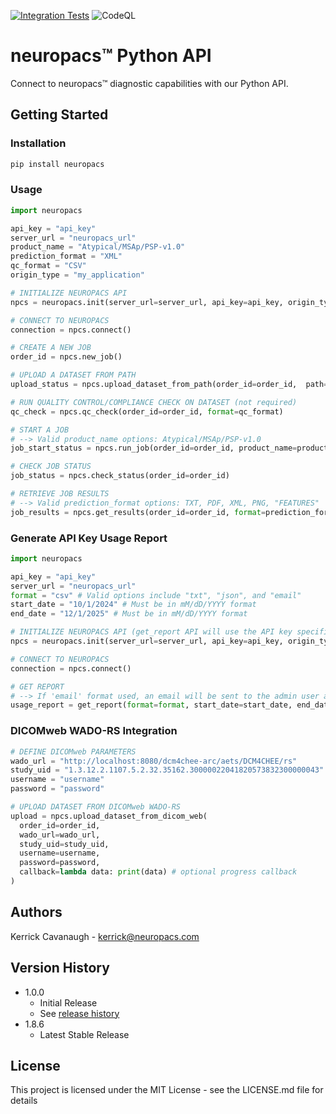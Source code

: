 [![Integration Tests](https://github.com/neuropacs/neuropacs-py-api/actions/workflows/ci.yml/badge.svg)](https://github.com/neuropacs/neuropacs-py-api/actions/workflows/ci.yml)
![CodeQL](https://github.com/neuropacs/neuropacs-py-api/actions/workflows/codeql-analysis.yml/badge.svg)

# neuropacs™ Python API

Connect to neuropacs™ diagnostic capabilities with our Python API.

## Getting Started

### Installation

```bash
pip install neuropacs
```

### Usage

```py
import neuropacs

api_key = "api_key"
server_url = "neuropacs_url"
product_name = "Atypical/MSAp/PSP-v1.0"
prediction_format = "XML"
qc_format = "CSV"
origin_type = "my_application"

# INITIALIZE NEUROPACS API
npcs = neuropacs.init(server_url=server_url, api_key=api_key, origin_type=origin_type)

# CONNECT TO NEUROPACS
connection = npcs.connect()

# CREATE A NEW JOB
order_id = npcs.new_job()

# UPLOAD A DATASET FROM PATH
upload_status = npcs.upload_dataset_from_path(order_id=order_id,  path="/path/to/dataset/")

# RUN QUALITY CONTROL/COMPLIANCE CHECK ON DATASET (not required)
qc_check = npcs.qc_check(order_id=order_id, format=qc_format)

# START A JOB
# --> Valid product_name options: Atypical/MSAp/PSP-v1.0
job_start_status = npcs.run_job(order_id=order_id, product_name=product_name)

# CHECK JOB STATUS
job_status = npcs.check_status(order_id=order_id)

# RETRIEVE JOB RESULTS
# --> Valid prediction_format options: TXT, PDF, XML, PNG, "FEATURES"
job_results = npcs.get_results(order_id=order_id, format=prediction_format)
```

### Generate API Key Usage Report

```py
import neuropacs

api_key = "api_key"
server_url = "neuropacs_url"
format = "csv" # Valid options include "txt", "json", and "email"
start_date = "10/1/2024" # Must be in mM/dD/YYYY format
end_date = "12/1/2025" # Must be in mM/dD/YYYY format

# INITIALIZE NEUROPACS API (get_report API will use the API key specified here)
npcs = neuropacs.init(server_url=server_url, api_key=api_key, origin_type=origin_type)

# CONNECT TO NEUROPACS
connection = npcs.connect()

# GET REPORT
# --> If 'email' format used, an email will be sent to the admin user associated with the specified key
usage_report = get_report(format=format, start_date=start_date, end_date=end_date)
```

### DICOMweb WADO-RS Integration

```py
# DEFINE DICOMweb PARAMETERS
wado_url = "http://localhost:8080/dcm4chee-arc/aets/DCM4CHEE/rs"
study_uid = "1.3.12.2.1107.5.2.32.35162.30000022041820573832300000043"
username = "username"
password = "password"

# UPLOAD DATASET FROM DICOMweb WADO-RS
upload = npcs.upload_dataset_from_dicom_web(
  order_id=order_id,
  wado_url=wado_url,
  study_uid=study_uid,
  username=username,
  password=password,
  callback=lambda data: print(data) # optional progress callback
)
```

## Authors

Kerrick Cavanaugh - kerrick@neuropacs.com

## Version History

- 1.0.0
  - Initial Release
  - See [release history](https://pypi.org/project/neuropacs/#history)
- 1.8.6
  - Latest Stable Release

## License

This project is licensed under the MIT License - see the LICENSE.md file for details
